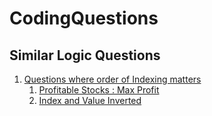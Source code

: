 # CodingQuestions

## Similar Logic Questions

1. [Questions where order of Indexing matters](https://www.google.com "Google's Homepage")
   1. [Profitable Stocks : Max Profit](https://www.google.com "Google's Homepage")
   2. [Index and Value Inverted](https://www.google.com "Google's Homepage")
